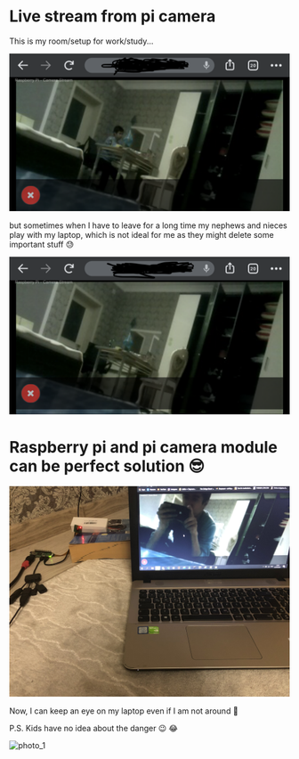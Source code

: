 # Live stream from pi camera



This is my room/setup for work/study...



![photo_1](/photos/screenshot_with_me.png)



but sometimes when I have to leave for a long time my nephews and nieces play with my laptop, which is not ideal for me as they might delete some important stuff 😓 



![photo_1](/photos/screenshot_without_me.png)



# Raspberry pi and pi camera module can be perfect solution 😎



![photo_1](/photos/show_pi.jpg)



Now, I can keep an eye on my laptop even if I am not around 🥳



P.S. Kids have no idea about the danger 😉 😂



![photo_1](/photos/vidgif.gif)
